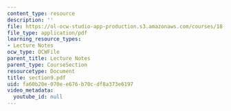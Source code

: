 ```yaml
---
content_type: resource
description: ''
file: https://ol-ocw-studio-app-production.s3.amazonaws.com/courses/18-155-differential-analysis-fall-2004/fa60b20e070ee676b70cdf8a373e6197_section9.pdf
file_type: application/pdf
learning_resource_types:
- Lecture Notes
ocw_type: OCWFile
parent_title: Lecture Notes
parent_type: CourseSection
resourcetype: Document
title: section9.pdf
uid: fa60b20e-070e-e676-b70c-df8a373e6197
video_metadata:
  youtube_id: null
---
```

